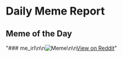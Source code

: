 # Daily Meme Report

## Meme of the Day
"### me_irl\n\n![Meme](https://i.redd.it/3h8u1pmnba4f1.png)\n\n[View on Reddit](https://redd.it/1l0kvvp)"
